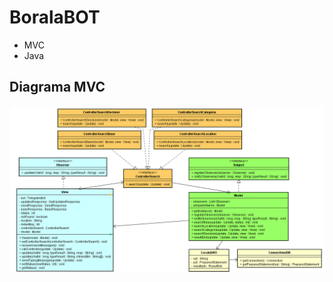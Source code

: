# BoralaBOT

- MVC
- Java

## Diagrama MVC

![Diagrama MVC](https://github.com/TelegramBotSocial/boralaMVC/blob/master/public/boralaMVC.png) 
